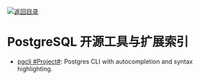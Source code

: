 [![返回目录](https://parg.co/UGo)](https://github.com/wxyyxc1992/Awesome-Reference) 
# PostgreSQL 开源工具与扩展索引

- [pgcli #Project#](https://github.com/dbcli/pgcli): Postgres CLI with autocompletion and syntax highlighting.
